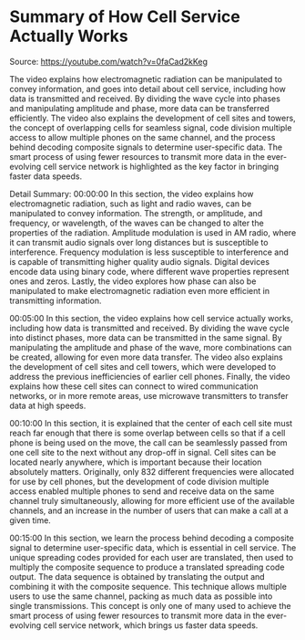 # Summary of How Cell Service Actually Works

Source: https://youtube.com/watch?v=0faCad2kKeg

The video explains how electromagnetic radiation can be manipulated to convey information, and goes into detail about cell service, including how data is transmitted and received. By dividing the wave cycle into phases and manipulating amplitude and phase, more data can be transferred efficiently. The video also explains the development of cell sites and towers, the concept of overlapping cells for seamless signal, code division multiple access to allow multiple phones on the same channel, and the process behind decoding composite signals to determine user-specific data. The smart process of using fewer resources to transmit more data in the ever-evolving cell service network is highlighted as the key factor in bringing faster data speeds.

Detail Summary: 
00:00:00
In this section, the video explains how electromagnetic radiation, such as light and radio waves, can be manipulated to convey information. The strength, or amplitude, and frequency, or wavelength, of the waves can be changed to alter the properties of the radiation. Amplitude modulation is used in AM radio, where it can transmit audio signals over long distances but is susceptible to interference. Frequency modulation is less susceptible to interference and is capable of transmitting higher quality audio signals. Digital devices encode data using binary code, where different wave properties represent ones and zeros. Lastly, the video explores how phase can also be manipulated to make electromagnetic radiation even more efficient in transmitting information.

00:05:00
In this section, the video explains how cell service actually works, including how data is transmitted and received. By dividing the wave cycle into distinct phases, more data can be transmitted in the same signal. By manipulating the amplitude and phase of the wave, more combinations can be created, allowing for even more data transfer. The video also explains the development of cell sites and cell towers, which were developed to address the previous inefficiencies of earlier cell phones. Finally, the video explains how these cell sites can connect to wired communication networks, or in more remote areas, use microwave transmitters to transfer data at high speeds.

00:10:00
In this section, it is explained that the center of each cell site must reach far enough that there is some overlap between cells so that if a cell phone is being used on the move, the call can be seamlessly passed from one cell site to the next without any drop-off in signal. Cell sites can be located nearly anywhere, which is important because their location absolutely matters. Originally, only 832 different frequencies were allocated for use by cell phones, but the development of code division multiple access enabled multiple phones to send and receive data on the same channel truly simultaneously, allowing for more efficient use of the available channels, and an increase in the number of users that can make a call at a given time.

00:15:00
In this section, we learn the process behind decoding a composite signal to determine user-specific data, which is essential in cell service. The unique spreading codes provided for each user are translated, then used to multiply the composite sequence to produce a translated spreading code output. The data sequence is obtained by translating the output and combining it with the composite sequence. This technique allows multiple users to use the same channel, packing as much data as possible into single transmissions. This concept is only one of many used to achieve the smart process of using fewer resources to transmit more data in the ever-evolving cell service network, which brings us faster data speeds.

